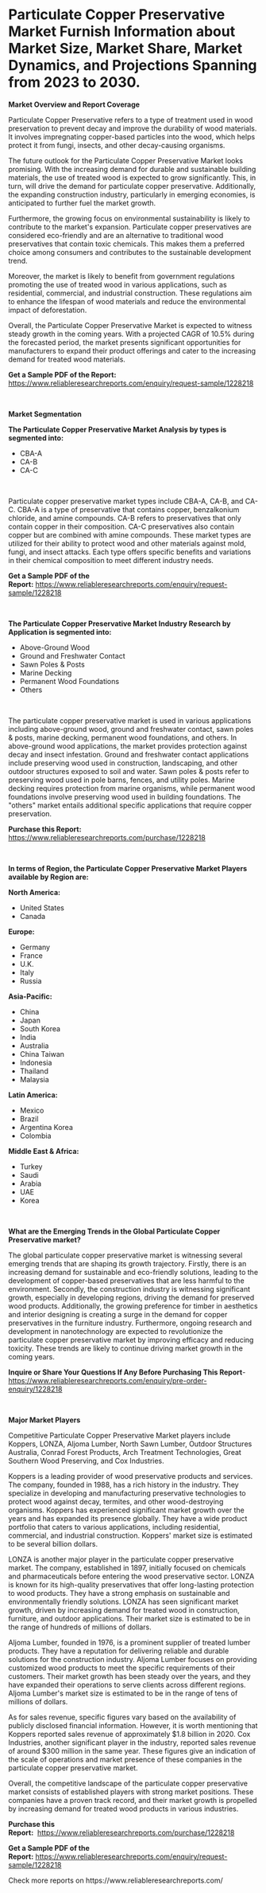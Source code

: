 <p><h1>Particulate Copper Preservative Market Furnish Information about Market Size, Market Share, Market Dynamics, and Projections Spanning from 2023 to 2030.</h1></p><p><strong>Market Overview and Report Coverage</strong></p>
<p><p>Particulate Copper Preservative refers to a type of treatment used in wood preservation to prevent decay and improve the durability of wood materials. It involves impregnating copper-based particles into the wood, which helps protect it from fungi, insects, and other decay-causing organisms.</p><p>The future outlook for the Particulate Copper Preservative Market looks promising. With the increasing demand for durable and sustainable building materials, the use of treated wood is expected to grow significantly. This, in turn, will drive the demand for particulate copper preservative. Additionally, the expanding construction industry, particularly in emerging economies, is anticipated to further fuel the market growth.</p><p>Furthermore, the growing focus on environmental sustainability is likely to contribute to the market's expansion. Particulate copper preservatives are considered eco-friendly and are an alternative to traditional wood preservatives that contain toxic chemicals. This makes them a preferred choice among consumers and contributes to the sustainable development trend.</p><p>Moreover, the market is likely to benefit from government regulations promoting the use of treated wood in various applications, such as residential, commercial, and industrial construction. These regulations aim to enhance the lifespan of wood materials and reduce the environmental impact of deforestation.</p><p>Overall, the Particulate Copper Preservative Market is expected to witness steady growth in the coming years. With a projected CAGR of 10.5% during the forecasted period, the market presents significant opportunities for manufacturers to expand their product offerings and cater to the increasing demand for treated wood materials.</p></p>
<p><strong>Get a Sample PDF of the Report:</strong> <a href="https://www.reliableresearchreports.com/enquiry/request-sample/1228218">https://www.reliableresearchreports.com/enquiry/request-sample/1228218</a></p>
<p>&nbsp;</p>
<p><strong>Market Segmentation</strong></p>
<p><strong>The Particulate Copper Preservative Market Analysis by types is segmented into:</strong></p>
<p><ul><li>CBA-A</li><li>CA-B</li><li>CA-C</li></ul></p>
<p>&nbsp;</p>
<p><p>Particulate copper preservative market types include CBA-A, CA-B, and CA-C. CBA-A is a type of preservative that contains copper, benzalkonium chloride, and amine compounds. CA-B refers to preservatives that only contain copper in their composition. CA-C preservatives also contain copper but are combined with amine compounds. These market types are utilized for their ability to protect wood and other materials against mold, fungi, and insect attacks. Each type offers specific benefits and variations in their chemical composition to meet different industry needs.</p></p>
<p><strong>Get a Sample PDF of the Report:</strong>&nbsp;<a href="https://www.reliableresearchreports.com/enquiry/request-sample/1228218">https://www.reliableresearchreports.com/enquiry/request-sample/1228218</a></p>
<p>&nbsp;</p>
<p><strong>The Particulate Copper Preservative Market Industry Research by Application is segmented into:</strong></p>
<p><ul><li>Above-Ground Wood</li><li>Ground and Freshwater Contact</li><li>Sawn Poles & Posts</li><li>Marine Decking</li><li>Permanent Wood Foundations</li><li>Others</li></ul></p>
<p>&nbsp;</p>
<p><p>The particulate copper preservative market is used in various applications including above-ground wood, ground and freshwater contact, sawn poles & posts, marine decking, permanent wood foundations, and others. In above-ground wood applications, the market provides protection against decay and insect infestation. Ground and freshwater contact applications include preserving wood used in construction, landscaping, and other outdoor structures exposed to soil and water. Sawn poles & posts refer to preserving wood used in pole barns, fences, and utility poles. Marine decking requires protection from marine organisms, while permanent wood foundations involve preserving wood used in building foundations. The "others" market entails additional specific applications that require copper preservation.</p></p>
<p><strong>Purchase this Report:</strong>&nbsp; <a href="https://www.reliableresearchreports.com/purchase/1228218">https://www.reliableresearchreports.com/purchase/1228218</a></p>
<p>&nbsp;</p>
<p><strong>In terms of Region, the Particulate Copper Preservative Market Players available by Region are:</strong></p>
<p>
    <p> <strong> North America: </strong>
        <ul>
            <li>United States</li>
            <li>Canada</li>
        </ul>
        </p> 
    <p> <strong> Europe: </strong>
        <ul>
            <li>Germany</li>
            <li>France</li>
            <li>U.K.</li>
            <li>Italy</li>
            <li>Russia</li>
        </ul>
        </p> 
    <p> <strong> Asia-Pacific: </strong>
        <ul>
            <li>China</li>
            <li>Japan</li>
            <li>South Korea</li>
            <li>India</li>
            <li>Australia</li>
            <li>China Taiwan</li>
            <li>Indonesia</li>
            <li>Thailand</li>
            <li>Malaysia</li>
        </ul>
        </p> 
    <p> <strong> Latin America: </strong>
        <ul>
            <li>Mexico</li>
            <li>Brazil</li>
            <li>Argentina Korea</li>
            <li>Colombia</li>
        </ul>
        </p> 
    <p> <strong> Middle East & Africa: </strong>
        <ul>
            <li>Turkey</li>
            <li>Saudi</li>
            <li>Arabia</li>
            <li>UAE</li>
            <li>Korea</li>
        </ul>
    </p>
    </p>
<p>&nbsp;</p>
<p><strong>What are the Emerging Trends in the Global Particulate Copper Preservative market?</strong></p>
<p><p>The global particulate copper preservative market is witnessing several emerging trends that are shaping its growth trajectory. Firstly, there is an increasing demand for sustainable and eco-friendly solutions, leading to the development of copper-based preservatives that are less harmful to the environment. Secondly, the construction industry is witnessing significant growth, especially in developing regions, driving the demand for preserved wood products. Additionally, the growing preference for timber in aesthetics and interior designing is creating a surge in the demand for copper preservatives in the furniture industry. Furthermore, ongoing research and development in nanotechnology are expected to revolutionize the particulate copper preservative market by improving efficacy and reducing toxicity. These trends are likely to continue driving market growth in the coming years.</p></p>
<p><strong>Inquire or Share Your Questions If Any Before Purchasing This Report</strong>- <a href="https://www.reliableresearchreports.com/enquiry/pre-order-enquiry/1228218">https://www.reliableresearchreports.com/enquiry/pre-order-enquiry/1228218</a></p>
<p>&nbsp;</p>
<p><strong>Major Market Players</strong></p>
<p><p>Competitive Particulate Copper Preservative Market players include Koppers, LONZA, Aljoma Lumber, North Sawn Lumber, Outdoor Structures Australia, Conrad Forest Products, Arch Treatment Technologies, Great Southern Wood Preserving, and Cox Industries.</p><p>Koppers is a leading provider of wood preservative products and services. The company, founded in 1988, has a rich history in the industry. They specialize in developing and manufacturing preservative technologies to protect wood against decay, termites, and other wood-destroying organisms. Koppers has experienced significant market growth over the years and has expanded its presence globally. They have a wide product portfolio that caters to various applications, including residential, commercial, and industrial construction. Koppers' market size is estimated to be several billion dollars.</p><p>LONZA is another major player in the particulate copper preservative market. The company, established in 1897, initially focused on chemicals and pharmaceuticals before entering the wood preservative sector. LONZA is known for its high-quality preservatives that offer long-lasting protection to wood products. They have a strong emphasis on sustainable and environmentally friendly solutions. LONZA has seen significant market growth, driven by increasing demand for treated wood in construction, furniture, and outdoor applications. Their market size is estimated to be in the range of hundreds of millions of dollars.</p><p>Aljoma Lumber, founded in 1976, is a prominent supplier of treated lumber products. They have a reputation for delivering reliable and durable solutions for the construction industry. Aljoma Lumber focuses on providing customized wood products to meet the specific requirements of their customers. Their market growth has been steady over the years, and they have expanded their operations to serve clients across different regions. Aljoma Lumber's market size is estimated to be in the range of tens of millions of dollars.</p><p>As for sales revenue, specific figures vary based on the availability of publicly disclosed financial information. However, it is worth mentioning that Koppers reported sales revenue of approximately $1.8 billion in 2020. Cox Industries, another significant player in the industry, reported sales revenue of around $300 million in the same year. These figures give an indication of the scale of operations and market presence of these companies in the particulate copper preservative market.</p><p>Overall, the competitive landscape of the particulate copper preservative market consists of established players with strong market positions. These companies have a proven track record, and their market growth is propelled by increasing demand for treated wood products in various industries.</p></p>
<p><strong>Purchase this Report:</strong>&nbsp;&nbsp;<a href="https://www.reliableresearchreports.com/purchase/1228218">https://www.reliableresearchreports.com/purchase/1228218</a></p>
<p></p>
<p><strong>Get a Sample PDF of the Report:</strong>&nbsp;<a href="https://www.reliableresearchreports.com/enquiry/request-sample/1228218">https://www.reliableresearchreports.com/enquiry/request-sample/1228218</a></p>
<p>Check more reports on https://www.reliableresearchreports.com/</p>